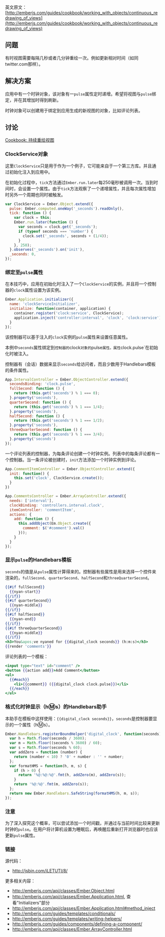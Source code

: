 英文原文：[http://emberjs.com/guides/cookbook/working_with_objects/continuous_redrawing_of_views](http://emberjs.com/guides/cookbook/working_with_objects/continuous_redrawing_of_views)

## 问题

有时视图需要每隔几秒或者几分钟重绘一次。例如更新相对时间（如同twitter.com那样）。

## 解决方案

应用中有一个时钟对象，该对象有一`pulse`属性定时递增。希望将视图与`pulse`绑定，并在其增加时得到刷新。

时钟对象可以创建用于绑定到应用生成的新视图的对象，比如评论列表。

## 讨论

<a class="jsbin-embed" href="http://jsbin.com/iLETUTI/10/embed?output">Cookbook: 持续重绘视图</a><script src="http://static.jsbin.com/js/embed.js"></script>

### ClockService对象

这里`ClockService`只是用于作为一个例子，它可能来自于一个第三方库。并且通过初始化注入到应用中。

在初始化过程中，`tick`方法通过`Ember.run.later`每250毫秒被调用一次。当到时间时，会设置一个属性。由于`tick`方法观察了一个递增属性，并且每次属性增加时另外一个周期也同时被触发。

```javascript
var ClockService = Ember.Object.extend({
  pulse: Ember.computed.oneWay('_seconds').readOnly(),
  tick: function () {
    var clock = this;
    Ember.run.later(function () {
      var seconds = clock.get('_seconds');
      if (typeof seconds === 'number') {
        clock.set('_seconds', seconds + (1/4));
      }
    }, 250);
  }.observes('_seconds').on('init'),
  _seconds: 0,
});
```

### 绑定至`pulse`属性

在本技巧中，应用在初始化时注入了一个`ClockService`的实例，并且将一个控制器的`clock`属性设置为该实例。

```javascript
Ember.Application.initializer({
  name: 'clockServiceInitializer',
  initialize: function(container, application) {
    container.register('clock:service', ClockService);
    application.inject('controller:interval', 'clock', 'clock:service');
  }
});
```

该控制器可以基于注入的`clock`实例的`pulse`属性来设置任意属性。

本例中`seconds`属性绑定到`控制器的`clock`对象的`pulse`属性。属性`clock.pulse`在初始化时被注入。

控制器有（会话）数据来显示`seconds`给访问者，而且少数用于Handlebars模板的条件属性。

```javascript
App.IntervalController = Ember.ObjectController.extend({
  secondsBinding: 'clock.pulse',
  fullSecond: function () {
    return (this.get('seconds') % 1 === 0);
  }.property('seconds'),
  quarterSecond: function () {
    return (this.get('seconds') % 1 === 1/4);
  }.property('seconds'),
  halfSecond: function () {
    return (this.get('seconds') % 1 === 1/2);
  }.property('seconds'),
  threeQuarterSecond: function () {
    return (this.get('seconds') % 1 === 3/4);
  }.property('seconds')
});
```

一个评论列表的控制器，为每条评论创建一个时钟实例。列表中的每条评论都有一个控制器。当一条评论被创建时，`init`方法添加一个时钟实例到评论。

```javascript
App.CommentItemController = Ember.ObjectController.extend({
  init: function() {
    this.set('clock', ClockService.create());
  }
})

App.CommentsController = Ember.ArrayController.extend({
  needs: ['interval'],
  clockBinding: 'controllers.interval.clock',
  itemController: 'commentItem',
  actions: {
    add: function () {
      this.addObject(Em.Object.create({
        comment: $('#comment').val()
      }));
    }
  }
});
```

### 显示`pulse`的Handlebars模板

`seconds`的值是从`pulse`属性计算得来的。控制器有些属性是用来选择一个控件来渲染的，`fullSecond`、`quarterSecond`、`halfSecond`和`threeQuarterSecond`。

```handlebars
{{#if fullSecond}}
  {{nyan-start}}
{{/if}}
{{#if quarterSecond}}
  {{nyan-middle}}
{{/if}}
{{#if halfSecond}}
  {{nyan-end}}
{{/if}}
{{#if threeQuarterSecond}}
  {{nyan-middle}}
{{/if}}
<h3>You&apos;ve nyaned for {{digital_clock seconds}} (h:m:s)</h3>
{{render 'comments'}}
```

评论列表的一个模板：

```handlebars
<input type="text" id="comment" />
<button {{action add}}>Add Comment</button>
<ul>
  {{#each}}
    <li>{{comment}} ({{digital_clock clock.pulse}})</li>
  {{/each}}
</ul>
```

### 格式化时钟显示（h:m:s）的Handlebars助手

本助手在模板中这样使用：`{{digital_clock seconds}}`，`seconds`是控制器要显示的一个属性（h:m:s）。

```javascript
Ember.Handlebars.registerBoundHelper('digital_clock', function(seconds) {
  var h = Math.floor(seconds / 3600);
  var m = Math.floor((seconds % 3600) / 60);
  var s = Math.floor(seconds % 60);
  var addZero = function (number) {
    return (number < 10) ? '0' + number : '' + number;
  };
  var formatHMS = function(h, m, s) {
    if (h > 0) {
      return '%@:%@:%@'.fmt(h, addZero(m), addZero(s));
    }
    return '%@:%@'.fmt(m, addZero(s));
  };
  return new Ember.Handlebars.SafeString(formatHMS(h, m, s));
});
```

### 注意

为了深入探究这个概率，可以尝试添加一个时间戳，并通过与当前时间比较来更新时钟的`pulse`。在用户将计算机设置为睡眠后，再唤醒后重新打开浏览器时也应该更新`pulse`属性。

### 链接

源代码：

* <http://jsbin.com/iLETUTI/8/>

更多相关内容：

* <http://emberjs.com/api/classes/Ember.Object.html>
* <http://emberjs.com/api/classes/Ember.Application.html>, 查看"Initializers"部分
* <http://emberjs.com/api/classes/Ember.Application.html#method_inject>
* <http://emberjs.com/guides/templates/conditionals/>
* <http://emberjs.com/guides/templates/writing-helpers/>
* <http://emberjs.com/guides/components/defining-a-component/>
* <http://emberjs.com/api/classes/Ember.ArrayController.html>
